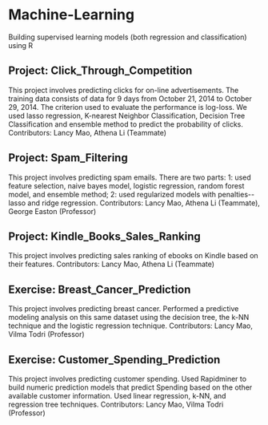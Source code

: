 # Machine-Learning
Building supervised learning models (both regression and classification) using R

## Project: Click_Through_Competition
This project involves predicting clicks for on-line advertisements. The training data consists of data for 9 days from October 21, 2014 to October 29, 2014. The criterion used to evaluate the performance is log-loss. 
We used lasso regression, K-nearest Neighbor Classification, Decision Tree Classification and ensemble method to predict the probability of clicks. 
Contributors: Lancy Mao, Athena Li (Teammate)

## Project: Spam_Filtering
This project involves predicting spam emails. 
There are two parts: 
1: used feature selection, naive bayes model, logistic regression, random forest model, and ensemble method; 
2: used regularized models with penalties--lasso and ridge regression. 
Contributors: Lancy Mao, Athena Li (Teammate), George Easton (Professor)

## Project: Kindle_Books_Sales_Ranking
This project involves predicting sales ranking of ebooks on Kindle based on their features. 
Contributors: Lancy Mao, Athena Li (Teammate)

## Exercise: Breast_Cancer_Prediction
This project involves predicting breast cancer.
Performed a predictive modeling analysis on this same dataset using the decision tree, the k-NN technique and the logistic regression technique. 
Contributors: Lancy Mao, Vilma Todri (Professor)

## Exercise: Customer_Spending_Prediction
This project involves predicting customer spending.
Used Rapidminer to build numeric prediction models that predict Spending based on the other available customer information. Used linear regression, k-NN, and regression tree techniques.
Contributors: Lancy Mao, Vilma Todri (Professor)
